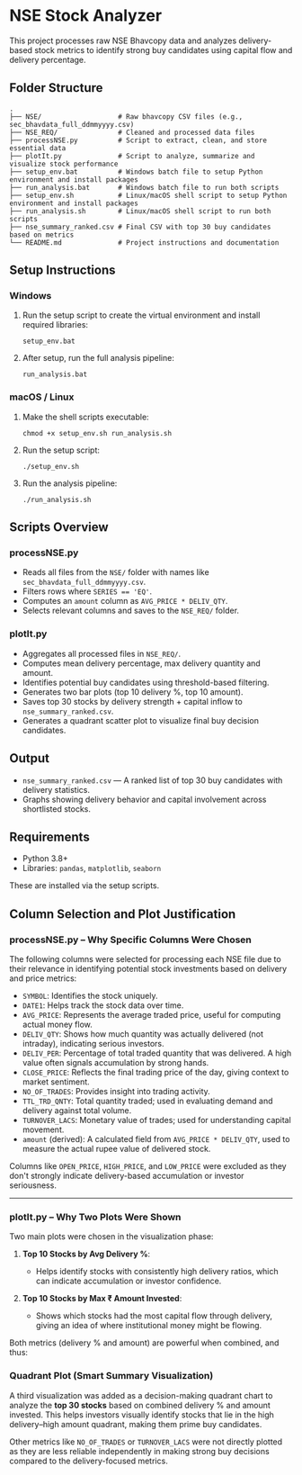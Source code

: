 # NSE Stock Analyzer

This project processes raw NSE Bhavcopy data and analyzes delivery-based stock metrics to identify strong buy candidates using capital flow and delivery percentage.

## Folder Structure

```
.
├── NSE/                   # Raw bhavcopy CSV files (e.g., sec_bhavdata_full_ddmmyyyy.csv)
├── NSE_REQ/               # Cleaned and processed data files
├── processNSE.py          # Script to extract, clean, and store essential data
├── plotIt.py              # Script to analyze, summarize and visualize stock performance
├── setup_env.bat          # Windows batch file to setup Python environment and install packages
├── run_analysis.bat       # Windows batch file to run both scripts
├── setup_env.sh           # Linux/macOS shell script to setup Python environment and install packages
├── run_analysis.sh        # Linux/macOS shell script to run both scripts
├── nse_summary_ranked.csv # Final CSV with top 30 buy candidates based on metrics
└── README.md              # Project instructions and documentation
```

## Setup Instructions

### Windows

1. Run the setup script to create the virtual environment and install required libraries:
   ```
   setup_env.bat
   ```

2. After setup, run the full analysis pipeline:
   ```
   run_analysis.bat
   ```

### macOS / Linux

1. Make the shell scripts executable:
   ```
   chmod +x setup_env.sh run_analysis.sh
   ```

2. Run the setup script:
   ```
   ./setup_env.sh
   ```

3. Run the analysis pipeline:
   ```
   ./run_analysis.sh
   ```

## Scripts Overview

### processNSE.py

- Reads all files from the `NSE/` folder with names like `sec_bhavdata_full_ddmmyyyy.csv`.
- Filters rows where `SERIES == 'EQ'`.
- Computes an `amount` column as `AVG_PRICE * DELIV_QTY`.
- Selects relevant columns and saves to the `NSE_REQ/` folder.

### plotIt.py

- Aggregates all processed files in `NSE_REQ/`.
- Computes mean delivery percentage, max delivery quantity and amount.
- Identifies potential buy candidates using threshold-based filtering.
- Generates two bar plots (top 10 delivery %, top 10 amount).
- Saves top 30 stocks by delivery strength + capital inflow to `nse_summary_ranked.csv`.
- Generates a quadrant scatter plot to visualize final buy decision candidates.

## Output

- `nse_summary_ranked.csv` — A ranked list of top 30 buy candidates with delivery statistics.
- Graphs showing delivery behavior and capital involvement across shortlisted stocks.

## Requirements

- Python 3.8+
- Libraries: `pandas`, `matplotlib`, `seaborn`

These are installed via the setup scripts.
## Column Selection and Plot Justification

### processNSE.py – Why Specific Columns Were Chosen

The following columns were selected for processing each NSE file due to their relevance in identifying potential stock investments based on delivery and price metrics:

- `SYMBOL`: Identifies the stock uniquely.
- `DATE1`: Helps track the stock data over time.
- `AVG_PRICE`: Represents the average traded price, useful for computing actual money flow.
- `DELIV_QTY`: Shows how much quantity was actually delivered (not intraday), indicating serious investors.
- `DELIV_PER`: Percentage of total traded quantity that was delivered. A high value often signals accumulation by strong hands.
- `CLOSE_PRICE`: Reflects the final trading price of the day, giving context to market sentiment.
- `NO_OF_TRADES`: Provides insight into trading activity.
- `TTL_TRD_QNTY`: Total quantity traded; used in evaluating demand and delivery against total volume.
- `TURNOVER_LACS`: Monetary value of trades; used for understanding capital movement.
- `amount` (derived): A calculated field from `AVG_PRICE * DELIV_QTY`, used to measure the actual rupee value of delivered stock.

Columns like `OPEN_PRICE`, `HIGH_PRICE`, and `LOW_PRICE` were excluded as they don't strongly indicate delivery-based accumulation or investor seriousness.

---

### plotIt.py – Why Two Plots Were Shown

Two main plots were chosen in the visualization phase:

1. **Top 10 Stocks by Avg Delivery %**:
   - Helps identify stocks with consistently high delivery ratios, which can indicate accumulation or investor confidence.

2. **Top 10 Stocks by Max ₹ Amount Invested**:
   - Shows which stocks had the most capital flow through delivery, giving an idea of where institutional money might be flowing.

Both metrics (delivery % and amount) are powerful when combined, and thus:

### Quadrant Plot (Smart Summary Visualization)

A third visualization was added as a decision-making quadrant chart to analyze the **top 30 stocks** based on combined delivery % and amount invested. This helps investors visually identify stocks that lie in the high delivery–high amount quadrant, making them prime buy candidates.

Other metrics like `NO_OF_TRADES` or `TURNOVER_LACS` were not directly plotted as they are less reliable independently in making strong buy decisions compared to the delivery-focused metrics.